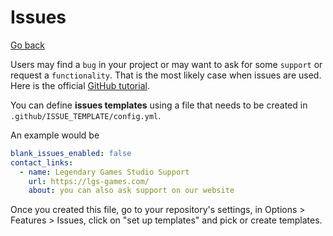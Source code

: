 # Issues

[Go back](../index.md#advanced-github-concepts)

Users may find a ``bug`` in your project or may want to ask for some ``support`` or request a ``functionality``. That is the most likely case when issues are used. Here is the official [GitHub tutorial](https://guides.github.com/features/issues/).

You can define **issues templates** using a file that needs to be created in ``.github/ISSUE_TEMPLATE/config.yml``.

An example would be

```yaml
blank_issues_enabled: false
contact_links:
  - name: Legendary Games Studio Support
    url: https://lgs-games.com/
    about: you can also ask support on our website
```

Once you created this file, go to your repository's settings, in Options > Features > Issues, click on "set up templates" and pick or create templates.